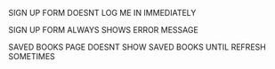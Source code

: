 SIGN UP FORM DOESNT LOG ME IN IMMEDIATELY

SIGN UP FORM ALWAYS SHOWS ERROR MESSAGE

SAVED BOOKS PAGE DOESNT SHOW SAVED BOOKS UNTIL REFRESH SOMETIMES